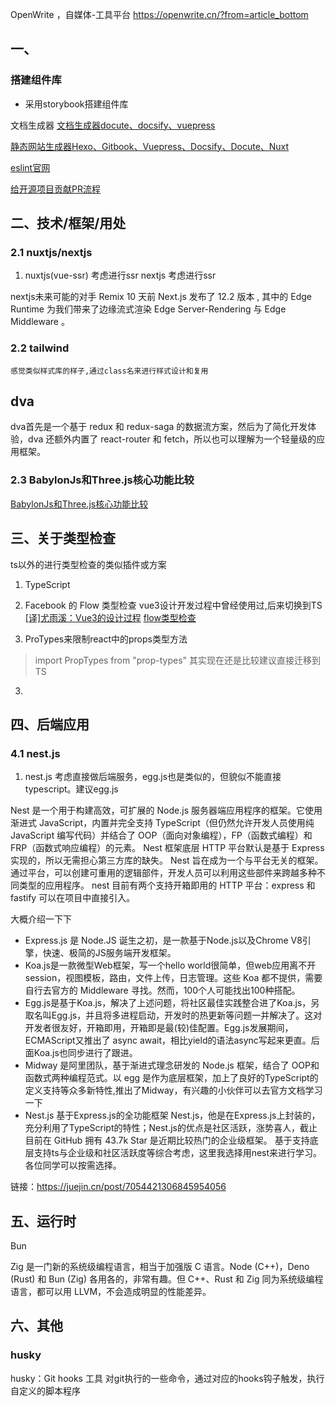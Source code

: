 OpenWrite ，自媒体-工具平台
https://openwrite.cn/?from=article_bottom


## 一、
### 搭建组件库
* 采用storybook搭建组件库

文档生成器
[文档生成器docute、docsify、vuepress](https://www.hojun.cn/2020/02/14/ck8irvl2u00eodwtuwr1ldb60/#%E6%9C%80%E5%90%8E%E4%B9%9F%E6%98%AF%E6%9C%80%E6%A3%92%E7%9A%84)

[静态网站生成器Hexo、Gitbook、Vuepress、Docsify、Docute、Nuxt](https://www.oicqzone.com/pc/2020080825008.html)

[eslint官网](https://eslint.bootcss.com/)



[给开源项目贡献PR流程](https://juejin.cn/post/7092414491836710925)

## 二、技术/框架/用处
### 2.1 nuxtjs/nextjs
1. nuxtjs(vue-ssr) 考虑进行ssr
 nextjs 考虑进行ssr

nextjs未来可能的对手 Remix
10 天前 Next.js 发布了 12.2 版本 , 其中的 Edge Runtime 为我们带来了边缘流式渲染 Edge Server-Rendering 与 Edge Middleware 。



### 2.2 tailwind
    感觉类似样式库的样子,通过class名来进行样式设计和复用



## dva 
dva首先是一个基于 redux 和 redux-saga 的数据流方案，然后为了简化开发体验，dva 还额外内置了 react-router 和 fetch，所以也可以理解为一个轻量级的应用框架。

### 2.3 BabylonJs和Three.js核心功能比较

[ BabylonJs和Three.js核心功能比较](https://juejin.cn/post/7057447100518236168)


## 三、关于类型检查
   ts以外的进行类型检查的类似插件或方案
1. TypeScript

2. Facebook 的 Flow 类型检查
   vue3设计开发过程中曾经使用过,后来切换到TS
   [[译]尤雨溪：Vue3的设计过程](https://juejin.cn/post/6844903823937372174)
   [flow类型检查](https://segmentfault.com/a/1190000020425195)
2. ProTypes来限制react中的props类型方法
  > import PropTypes from "prop-types"
  其实现在还是比较建议直接迁移到TS

3. 


## 四、后端应用
### 4.1 nest.js
1. nest.js 考虑直接做后端服务，egg.js也是类似的，但貌似不能直接typescript。建议egg.js


Nest 是一个用于构建高效，可扩展的 Node.js 服务器端应用程序的框架。它使用渐进式 JavaScript，内置并完全支持 TypeScript（但仍然允许开发人员使用纯 JavaScript 编写代码）并结合了 OOP（面向对象编程），FP（函数式编程）和 FRP（函数式响应编程）的元素。
Nest 框架底层 HTTP 平台默认是基于 Express 实现的，所以无需担心第三方库的缺失。 Nest 旨在成为一个与平台无关的框架。 通过平台，可以创建可重用的逻辑部件，开发人员可以利用这些部件来跨越多种不同类型的应用程序。 nest 目前有两个支持开箱即用的 HTTP 平台：express 和 fastify 可以在项目中直接引入。
  

大概介绍一下下  
* Express.js 是 Node.JS 诞生之初，是一款基于Node.js以及Chrome V8引擎，快速、极简的JS服务端开发框架。
* Koa.js是一款微型Web框架，写一个hello world很简单，但web应用离不开session，视图模板，路由，文件上传，日志管理。这些 Koa 都不提供，需要自行去官方的 Middleware 寻找。然而，100个人可能找出100种搭配。
* Egg.js是基于Koa.js，解决了上述问题，将社区最佳实践整合进了Koa.js，另取名叫Egg.js，并且将多进程启动，开发时的热更新等问题一并解决了。这对开发者很友好，开箱即用，开箱即是最(较)佳配置。Egg.js发展期间，ECMAScript又推出了 async await，相比yield的语法async写起来更直。后面Koa.js也同步进行了跟进。
* Midway 是阿里团队，基于渐进式理念研发的 Node.js 框架，结合了 OOP和函数式两种编程范式。以 egg 是作为底层框架，加上了良好的TypeScript的定义支持等众多新特性,推出了Midway，有兴趣的小伙伴可以去官方文档学习一下
* Nest.js 基于Express.js的全功能框架 Nest.js，他是在Express.js上封装的，充分利用了TypeScript的特性；Nest.js的优点是社区活跃，涨势喜人，截止目前在 GitHub 拥有 43.7k Star 是近期比较热门的企业级框架。
基于支持底层支持ts与企业级和社区活跃度等综合考虑，这里我选择用nest来进行学习。各位同学可以按需选择。

 
 
链接：https://juejin.cn/post/7054421306845954056
 






##  五、运行时
Bun
 
Zig 是一门新的系统级编程语言，相当于加强版 C 语言。Node (C++)，Deno (Rust) 和 Bun (Zig) 各用各的，非常有趣。但 C++、Rust 和 Zig 同为系统级编程语言，都可以用 LLVM，不会造成明显的性能差异。

## 六、其他
### husky 
husky：Git hooks 工具
对git执行的一些命令，通过对应的hooks钩子触发，执行自定义的脚本程序



